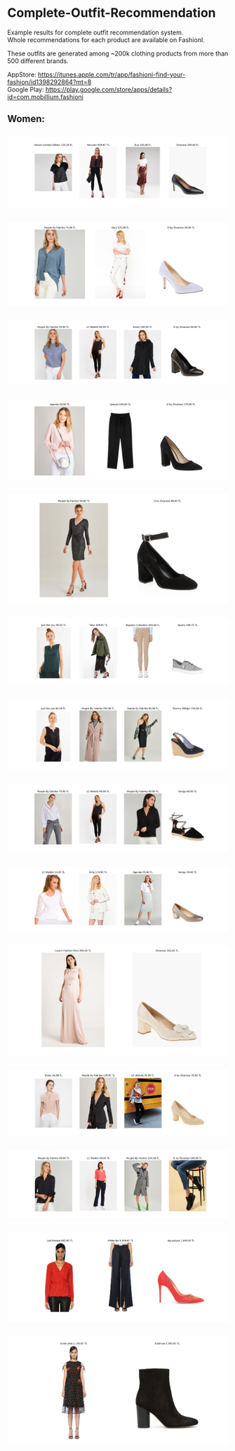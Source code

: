 # Complete-Outfit-Recommendation


Example results for complete outfit recommendation system. <br/>
Whole recommendations for each product are available on FashionI.

These outfits are generated among ~200k clothing products from more than 500 different brands. 

AppStore: https://itunes.apple.com/tr/app/fashioni-find-your-fashion/id1398292864?mt=8 <br/>
Google Play: https://play.google.com/store/apps/details?id=com.mobillium.fashioni


Women:
---
![Example-1](images/21936163_2_2.png)
---
![Example-2](images/21926710_1_2.png)
---
![Example-3](images/19718046_2_2.png)
---
![Example-4](images/20418394_2_2.png)
---
![Example-5](images/20469366_2_2.png)
---
![Example-6](images/20490397_2_2.png)
---
![Example-7](images/20490402_0_2.png)
---
![Example-8](images/20580528_0_2.png)
---
![Example-9](images/20617806_2_2.png)
---
![Example-10](images/20668187_0_2.png)
---
![Example-11](images/20706009_0_2.png)
---
![Example-12](images/21857449_0_2.png)
---
![Example-13](images/21923333_1_2.png)
---
![Example-14](images/21924648_0_2.png)
---

